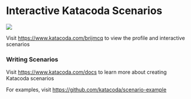 # Interactive Katacoda Scenarios

[![](http://shields.katacoda.com/katacoda/brijmcq/count.svg)](https://www.katacoda.com/brijmcq "Get your profile on Katacoda.com")

Visit https://www.katacoda.com/brijmcq to view the profile and interactive scenarios

### Writing Scenarios
Visit https://www.katacoda.com/docs to learn more about creating Katacoda scenarios

For examples, visit https://github.com/katacoda/scenario-example
